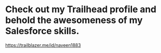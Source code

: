 # Check out my Trailhead profile and behold the awesomeness of my Salesforce skills.
https://trailblazer.me/id/naveen1883

